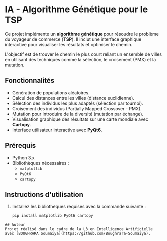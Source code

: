 # IA - Algorithme Génétique pour le TSP

Ce projet implémente un **algorithme génétique** pour résoudre le problème du voyageur de commerce (**TSP**). Il inclut une interface graphique interactive pour visualiser les résultats et optimiser le chemin.

L'objectif est de trouver le chemin le plus court reliant un ensemble de villes en utilisant des techniques comme la sélection, le croisement (PMX) et la mutation.

## Fonctionnalités
- Génération de populations aléatoires.
- Calcul des distances entre les villes (distance euclidienne).
- Sélection des individus les plus adaptés (sélection par tournoi).
- Croisement des individus (Partially Mapped Crossover - PMX).
- Mutation pour introduire de la diversité (mutation par échange).
- Visualisation graphique des résultats sur une carte mondiale avec **Cartopy**.
- Interface utilisateur interactive avec **PyQt6**.

## Prérequis
- Python 3.x
- Bibliothèques nécessaires :
  - `matplotlib`
  - `PyQt6`
  - `cartopy`

## Instructions d'utilisation
1. Installez les bibliothèques requises avec la commande suivante :
   ```bash
   pip install matplotlib PyQt6 cartopy
```
## Auteur
Projet réalisé dans le cadre de la L3 en Intelligence Artificielle avec [BOUGHRARA Soumaiya](https://github.com/Boughrara-Soumaiya).